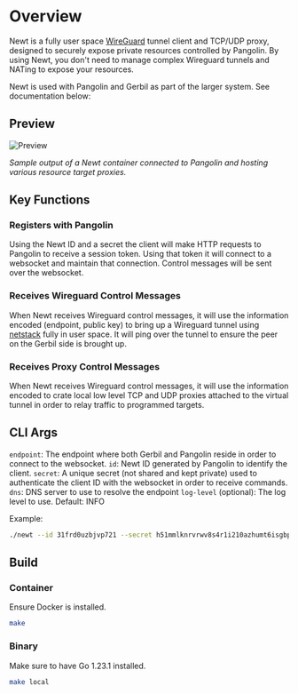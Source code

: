 # Overview

Newt is a fully user space [WireGuard](https://www.wireguard.com/) tunnel client and TCP/UDP proxy, designed to securely expose private resources controlled by Pangolin. By using Newt, you don't need to manage complex Wireguard tunnels and NATing to expose your resources.

Newt is used with Pangolin and Gerbil as part of the larger system. See documentation below:

## Preview

<img src="public/screenshots/preview.png" alt="Preview"/>

_Sample output of a Newt container connected to Pangolin and hosting various resource target proxies._

## Key Functions

### Registers with Pangolin

Using the Newt ID and a secret the client will make HTTP requests to Pangolin to receive a session token. Using that token it will connect to a websocket and maintain that connection. Control messages will be sent over the websocket.

### Receives Wireguard Control Messages

When Newt receives Wireguard control messages, it will use the information encoded (endpoint, public key) to bring up a Wireguard tunnel using [netstack](https://github.com/WireGuard/wireguard-go/blob/master/tun/netstack/examples/http_server.go) fully in user space. It will ping over the tunnel to ensure the peer on the Gerbil side is brought up. 

### Receives Proxy Control Messages

When Newt receives Wireguard control messages, it will use the information encoded to crate local low level TCP and UDP proxies attached to the virtual tunnel in order to relay traffic to programmed targets.

## CLI Args

`endpoint`: The endpoint where both Gerbil and Pangolin reside in order to connect to the websocket.
`id`: Newt ID generated by Pangolin to identify the client.
`secret`: A unique secret (not shared and kept private) used to authenticate the client ID with the websocket in order to receive commands. 
`dns`: DNS server to use to resolve the endpoint
`log-level` (optional): The log level to use. Default: INFO

Example:

```bash
./newt --id 31frd0uzbjvp721 --secret h51mmlknrvrwv8s4r1i210azhumt6isgbpyavxodibx1k2d6 --endpoint https://example.com
```

## Build

### Container 

Ensure Docker is installed.

```bash
make
```

### Binary

Make sure to have Go 1.23.1 installed.

```bash
make local
```